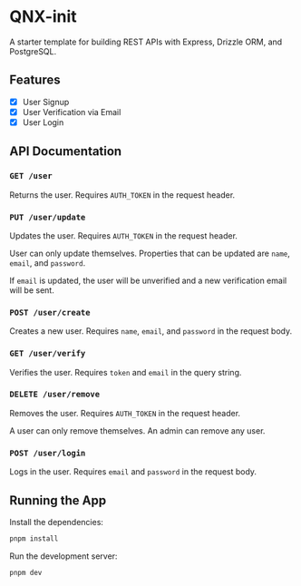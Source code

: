 # QNX-init

A starter template for building REST APIs with Express, Drizzle ORM, and PostgreSQL.

## Features

- [x] User Signup
- [x] User Verification via Email
- [x] User Login

## API Documentation

### `GET /user`

Returns the user. Requires `AUTH_TOKEN` in the request header.

### `PUT /user/update`

Updates the user. Requires `AUTH_TOKEN` in the request header.

User can only update themselves. Properties that can be updated are `name`, `email`, and `password`.

If `email` is updated, the user will be unverified and a new verification email will be sent.

### `POST /user/create`

Creates a new user. Requires `name`, `email`, and `password` in the request body.

### `GET /user/verify`

Verifies the user. Requires `token` and `email` in the query string.

### `DELETE /user/remove`

Removes the user. Requires `AUTH_TOKEN` in the request header.

A user can only remove themselves. An admin can remove any user.

### `POST /user/login`

Logs in the user. Requires `email` and `password` in the request body.

## Running the App

Install the dependencies:

```bash
pnpm install
```

Run the development server:

```bash
pnpm dev
```
